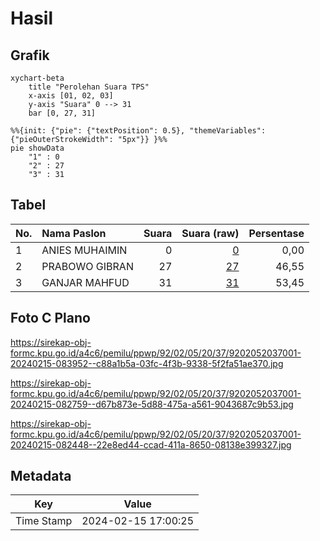 # Hasil

## Grafik

```mermaid
xychart-beta
    title "Perolehan Suara TPS"
    x-axis [01, 02, 03]
    y-axis "Suara" 0 --> 31
    bar [0, 27, 31]
```

```mermaid
%%{init: {"pie": {"textPosition": 0.5}, "themeVariables": {"pieOuterStrokeWidth": "5px"}} }%%
pie showData
    "1" : 0
    "2" : 27
    "3" : 31
```

## Tabel

| No. | Nama Paslon    | Suara | Suara (raw) | Persentase |
|:--- |:-------------- | -----:| -----------:| ----------:|
| 1   | ANIES MUHAIMIN | 0     | [0][p-1]    | 0,00       |
| 2   | PRABOWO GIBRAN | 27    | [27][p-2]   | 46,55      |
| 3   | GANJAR MAHFUD  | 31    | [31][p-3]   | 53,45      |


[p-1]: https://github.com/gigit-pemilu/pemilu-2024-92-papua-barat/blob/main/pilpres/hitung-suara/sub/92-papua-barat/sub/02-manokwari/sub/05-masni/sub/2037-undi/sub/001-tps/sub/paslon-1.txt
[p-2]: https://github.com/gigit-pemilu/pemilu-2024-92-papua-barat/blob/main/pilpres/hitung-suara/sub/92-papua-barat/sub/02-manokwari/sub/05-masni/sub/2037-undi/sub/001-tps/sub/paslon-2.txt
[p-3]: https://github.com/gigit-pemilu/pemilu-2024-92-papua-barat/blob/main/pilpres/hitung-suara/sub/92-papua-barat/sub/02-manokwari/sub/05-masni/sub/2037-undi/sub/001-tps/sub/paslon-3.txt

## Foto C Plano

https://sirekap-obj-formc.kpu.go.id/a4c6/pemilu/ppwp/92/02/05/20/37/9202052037001-20240215-083952--c88a1b5a-03fc-4f3b-9338-5f2fa51ae370.jpg

https://sirekap-obj-formc.kpu.go.id/a4c6/pemilu/ppwp/92/02/05/20/37/9202052037001-20240215-082759--d67b873e-5d88-475a-a561-9043687c9b53.jpg

https://sirekap-obj-formc.kpu.go.id/a4c6/pemilu/ppwp/92/02/05/20/37/9202052037001-20240215-082448--22e8ed44-ccad-411a-8650-08138e399327.jpg


## Metadata

| Key        | Value               |
| ---------- | ------------------- |
| Time Stamp | 2024-02-15 17:00:25 |



